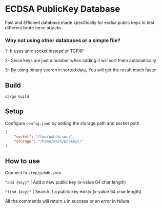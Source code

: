 # ECDSA PublicKey Database

Fast and Efficient database made specifically for ecdsa public keys to test different brute force attacks


### Why not using other databases or a simple file?

1- It uses unix socket instead of TCP/IP

2- Since keys are just a number when adding it will sort them automatically

3- By using binary search in sorted data, You will get the result much faster

## Build

```
cargo build
```

## Setup

Configure `config.json` by adding the storage path and socket path

```json
{
    "socket": "/tmp/pubdb.sock",
    "storage": "/home/main/pubkeys/"
}
```

## How to use

Connect to `/tmp/pubdb.sock`

`"add {key}"` | Add a new public key (x-value 64 char length)

`"find {key}"` | Search if a public key exists (x-value 64 char length)

All the commands will return `1` in success or an error in failure
